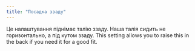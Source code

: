 ```yaml
---
title: "Посадка ззаду"
---
```


Це налаштування піднімає талію ззаду. Наша талія сидить не горизонтально, а під кутом ззаду. This setting allows you to raise this in the back if you need it for a good fit.




